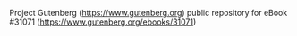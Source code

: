 Project Gutenberg (https://www.gutenberg.org) public repository for eBook #31071 (https://www.gutenberg.org/ebooks/31071)

